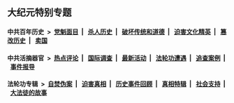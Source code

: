 ## 大纪元特别专题

#### 中共百年历史 &nbsp;>&nbsp; [党魁面目](indexes/nf1176107/README.md?01260430) &nbsp;| &nbsp; [杀人历史](indexes/nf1176106/README.md?01260430) &nbsp;| &nbsp; [破坏传统和道德](indexes/nf1176106/README.md?01260430) &nbsp;| &nbsp; [迫害文化精英](indexes/nf1176111/README.md?01260430) &nbsp;| &nbsp; [篡改历史](indexes/nf1176115/README.md?01260430) &nbsp;| &nbsp; [卖国](indexes/nf1176117/README.md?01260430) 

#### 中共活摘器官 &nbsp;>&nbsp; [热点评论](indexes/nf5879/README.md?01260430) &nbsp;| &nbsp; [国际调查](indexes/nf5947/README.md?01260430) &nbsp;| &nbsp; [最新活动](indexes/nf5883/README.md?01260430) &nbsp;| &nbsp; [法轮功遭遇](indexes/nf5881/README.md?01260430) &nbsp;| &nbsp; [追查案例](indexes/nf5880/README.md?01260430) &nbsp;| &nbsp; [事件报导](indexes/nf5877/README.md?01260430) 

#### 法轮功专辑 &nbsp;>&nbsp; [自焚伪案](indexes/nf5562/README.md?01260430) &nbsp;| &nbsp; [迫害真相](indexes/nf4379/README.md?01260430) &nbsp;| &nbsp; [历史事件回顾](indexes/nf5793/README.md?01260430) &nbsp;| &nbsp; [真相特辑](indexes/nf4389/README.md?01260430) &nbsp;| &nbsp; [社会支持](indexes/nf4386/README.md?01260430) &nbsp;| &nbsp; [大法徒的故事](indexes/nf1147481/README.md?01260430) 
